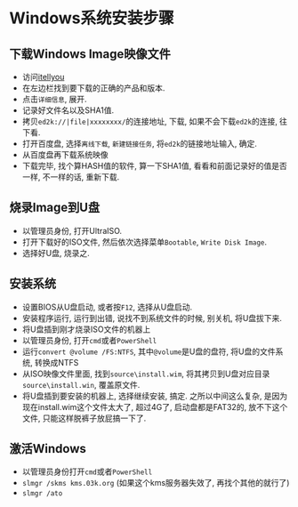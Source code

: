 # Windows系统安装步骤

## 下载Windows Image映像文件
+ 访问[itellyou](#http://itellyou.cn/)
+ 在左边栏找到要下载的正确的产品和版本.
+ 点击`详细信息`, 展开.
+ 记录好文件名以及SHA1值.
+ 拷贝`ed2k://|file|xxxxxxxx/`的连接地址, 下载, 如果不会下载`ed2k`的连接, 往下看. 
+ 打开百度盘, 选择`离线下载`, `新建链接任务`, 将`ed2k`的链接地址输入, 确定. 
+ 从百度盘再下载系统映像
+ 下载完毕, 找个算HASH值的软件, 算一下SHA1值, 看看和前面记录好的值是否一样, 不一样的话, 重新下载.

## 烧录Image到U盘
+ 以管理员身份, 打开UltraISO. 
+ 打开下载好的ISO文件, 然后依次选择菜单`Bootable`, `Write Disk Image`. 
+ 选择好U盘, 烧录之. 

## 安装系统
+ 设置BIOS从U盘启动, 或者按`F12`, 选择从U盘启动.
+ 安装程序运行, 运行到出错, 说找不到系统文件的时候, 别关机, 将U盘拔下来.
+ 将U盘插到刚才烧录ISO文件的机器上
+ 以管理员身份, 打开`cmd`或者`PowerShell`
+ 运行`convert @volume /FS:NTFS`, 其中`@volume`是U盘的盘符, 将U盘的文件系统, 转换成NTFS
+ 从ISO映像文件里面, 找到`source\install.wim`, 将其拷贝到U盘对应目录`source\install.win`, 覆盖原文件.
+ 将U盘插到要安装的机器上, 选择继续安装, 搞定.
之所以中间这么复杂, 是因为现在install.wim这个文件太大了, 超过4G了, 启动盘都是FAT32的, 放不下这个文件, 只能这样脱裤子放屁搞一下了.

## 激活Windows
+ 以管理员身份打开`cmd`或者`PowerShell`
+ `slmgr /skms kms.03k.org` (如果这个kms服务器失效了, 再找个其他的就行了)
+ `slmgr /ato`

## 




